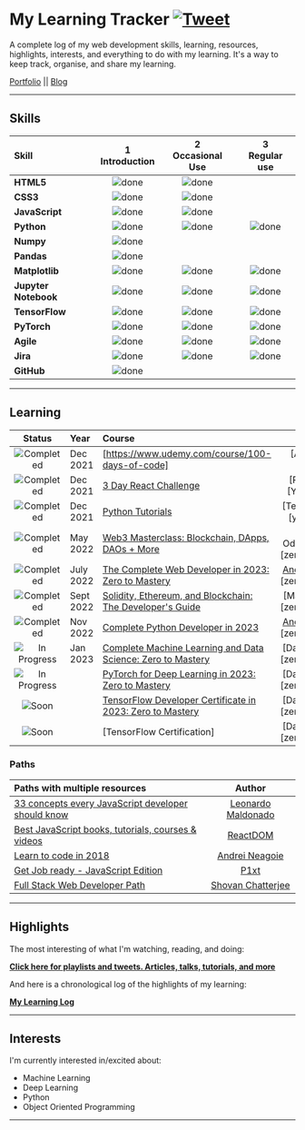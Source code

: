 # My Learning Tracker [![Tweet](https://img.shields.io/twitter/url/http/shields.io.svg?style=social)](https://twitter.com/intent/tweet?text=Web%20Dev%20learning%20tracker%20&url=https://github.com/Syknapse/My-Learning-Tracker&via=syknapse&hashtags=100DaysofCode)

A complete log of my web development skills, learning, resources, highlights, interests, and everything to do with my learning. It's a way to keep track, organise, and share my learning.

[Portfolio](https://www.sykhoudeib.com/ "sykhoudeib.com") || [Blog](https://www.blog.sykhoudeib.com/ "My web dev articles")

----

## Skills

[done]: https://user-images.githubusercontent.com/29199184/32275438-8385f5c0-bf0b-11e7-9406-42265f71e2bd.png "Done"

|               Skill              | 1<br>Introduction | 2<br>Occasional Use    | 3<br>Regular use |
|:-------------------------------- |:-----------------:|:----------------------:|:----------------:|
|**HTML5**                         | ![done][done]     | ![done]                |                  |
|**CSS3**                          | ![done][done]     | ![done]                |                  |
|**JavaScript**                    | ![done][done]     | ![done]                |                  |
|**Python**                        | ![done][done]     | ![done]                | ![done][done]    |
|**Numpy**                         | ![done][done]     |                        |                  |
|**Pandas**                        | ![done][done]     |                        |                  |
|**Matplotlib**                    | ![done][done]     | ![done][done]          | ![done][done]    |
|**Jupyter Notebook**              | ![done][done]     | ![done][done]          | ![done][done]    |
|**TensorFlow**                    | ![done][done]     | ![done][done]          | ![done][done]    |
|**PyTorch**                       | ![done][done]     | ![done][done]          | ![done][done]    |
|**Agile**                         | ![done][done]     | ![done][done]          | ![done][done]    |
|**Jira**                          | ![done][done]     | ![done][done]          | ![done][done]    |
|**GitHub**                        | ![done][done]     |                        |                  |



----

## Learning

[//]: # (Status images)

[Completed]: https://user-images.githubusercontent.com/29199184/32275438-8385f5c0-bf0b-11e7-9406-42265f71e2bd.png "Completed"
[In Progress]: https://user-images.githubusercontent.com/29199184/34462881-7305ddac-ee4d-11e7-9b57-589424820da4.png "In Progress"
[Soon]: https://user-images.githubusercontent.com/29199184/34462916-d5c37bd4-ee4d-11e7-9f4a-d57f2243281b.png "Soon"

|            Status           |   Year     | Course                                                          |                Tutor                        |
|:---------------------------:|:-----------|:----------------------------------------------------------------|:-------------------------------------------:|
| ![Completed][Completed]     | Dec 2021   | [https://www.udemy.com/course/100-days-of-code]                 | [Angela Yu]  -  [Udemy]                     |
| ![Completed][Completed]     | Dec 2021   | [3 Day React Challenge]                                         | [Rafeh Qazi] - [YouTube.com]                |
| ![Completed][Completed]     | Dec 2021   | [Python Tutorials]                                              | [Tech with Tim] - [youtube.com]             |
| ![Completed][Completed]     | May 2022   | [Web3 Masterclass: Blockchain, DApps, DAOs + More]              | [Adam Odziemkowski] - [zerotomastery.io]    |
| ![Completed][Completed]     | July 2022  | [The Complete Web Developer in 2023: Zero to Mastery]           | [Andrei Neagoie] - [zerotomastery.io]       |
| ![Completed][Completed]     | Sept 2022  | [Solidity, Ethereum, and Blockchain: The Developer's Guide]     | [Markus Waas] - [zerotomastery.io]          |
| ![Completed][Completed]     | Nov 2022   | [Complete Python Developer in 2023]                             | [Andrei Neagoie] - [zerotomastery.io]       |
| ![In Progress][In Progress] | Jan 2023   | [Complete Machine Learning and Data Science: Zero to Mastery]   | [Daniel Bourke] - [zerotomastery.io]        |
| ![In Progress][In Progress] |            | [PyTorch for Deep Learning in 2023: Zero to Mastery]            | [Daniel Bourke] - [zerotomastery.io]        |
| ![Soon][Soon]               |            | [TensorFlow Developer Certificate in 2023: Zero to Mastery]     | [Daniel Bourke] - [zerotomastery.io]        |
| ![Soon][Soon]               |            | [TensorFlow Certification]                                      | [Daniel Bourke] - [zerotomastery.io]        |

[//]: # (Reference links to courses)

[100-days-of-code]: https://www.udemy.com/course/100-days-of-code
[3 Day React Challenge]: https://www.youtube.com
[Python Tutorials]: https://www.youtube.com/c/TechWithTim
[Web3 Masterclass: Blockchain, DApps, DAOs + More]: https://academy.zerotomastery.io/courses/enrolled/1676409
[The Complete Web Developer in 2023: Zero to Mastery]: https://academy.zerotomastery.io/courses/enrolled/697434
[Solidity, Ethereum, and Blockchain: The Developer's Guide]: https://academy.zerotomastery.io/courses/enrolled/1676407
[Complete Python Developer in 2023]: https://academy.zerotomastery.io/courses/enrolled/694968
[Complete Machine Learning and Data Science: Zero to Mastery]: https://academy.zerotomastery.io/courses/700485/lectures/14059575
[PyTorch for Deep Learning in 2023: Zero to Mastery]:  https://academy.zerotomastery.io/courses/enrolled/1808210
[TensorFlow Developer Certificate in 2023: Zero to Mastery]: https://academy.zerotomastery.io/courses/enrolled/1240775
[CSS Essential Training 2]: https://www.lynda.com/CSS-tutorials/CSS-Essential-Training-2/569189-2.html
[Getting Your Website Online]: https://www.lynda.com/Web-Development-tutorials/Getting-Your-Website-Online/609031-2.html
[Learn Enough Command Line to Be Dangerous]: https://www.learnenough.com/command-line-tutorial
[Basic Front End Development Projects]: https://www.freecodecamp.org/syknapse
[The Web Developer Bootcamp - Frond End]: https://www.udemy.com/the-web-developer-bootcamp
[The Web Developer Bootcamp - Back End]: https://www.udemy.com/the-web-developer-bootcamp
[Front End Development]: https://www.freecodecamp.org/syknapse
[Google Developer Challenge Scholarship]: https://www.udacity.com/google-scholarships
[JavaScript30]: https://javascript30.com/
[JavaScript & jQuery]: http://javascriptbook.com/
[Eloquent JavaScript]: http://eloquentjavascript.net/
[Learn CSS Grid]: https://scrimba.com/g/gR8PTE
[The Beginner's Guide to Reactjs]: https://egghead.io/courses/the-beginner-s-guide-to-reactjs

[//]: # (Reference links to tutors)

[Dan Abramov]: https://twitter.com/dan_abramov
[Kyle Simpson]: https://twitter.com/getify
[Flavio Copes]: https://twitter.com/flaviocopes
[Ryan McDermott]: https://github.com/ryanmcdermott
[Cassidy Williams]: https://twitter.com/cassidoo
[Christina Truong]: https://twitter.com/christinatruong
[Lynda.com]: https://www.lynda.com
[Ray Villalobos]: https://twitter.com/planetoftheweb
[Michael Hartl]: https://twitter.com/mhartl
[Free Code Camp]: https://www.freecodecamp.org
[Udemy]: https://www.udemy.com
[Udacity]: https://www.udacity.com
[Wes Bos]: https://twitter.com/wesbos
[Marijn Haverbeke]: https://twitter.com/MarijnJH
[Per Harald Borgen]: https://twitter.com/perborgen
[Scrimba]: https://scrimba.com/
[Kent C Dodds]: https://egghead.io/instructors/kentcdodds
[egghead.io]: https://egghead.io/

### Paths

| Paths with multiple resources                             |            Author            |
|:----------------------------------------------------------|:----------------------------:|
| [33 concepts every JavaScript developer should know]      | [Leonardo Maldonado]         |
| [Best JavaScript books, tutorials, courses & videos]      | [ReactDOM]                   |
| [Learn to code in 2018]                                   | [Andrei Neagoie]             |
| [Get Job ready - JavaScript Edition]                      | [P1xt]                       |
| [Full Stack Web Developer Path]                           | [Shovan Chatterjee]          |

[//]: # (Reference links to paths)

[33 concepts every JavaScript developer should know]: https://github.com/leonardomso/33-js-concepts
[Best JavaScript books, tutorials, courses & videos]: https://reactdom.com/blog/javascript-books
[Learn to code in 2018]: https://hackernoon.com/learn-to-code-in-2018-get-hired-and-have-fun-along-the-way-b338247eed6a
[Get Job ready - JavaScript Edition]: https://github.com/P1xt/p1xt-guides/blob/master/job-ready-javascript-edition-2.0.md
[Full Stack Web Developer Path]: https://github.com/shovanch/fullstack-web-developer-path

[//]: # (Reference links to authors)
[Leonardo Maldonado]: https://github.com/leonardomso
[ReactDOM]: https://reactdom.com
[Andrei Neagoie]: https://twitter.com/AndreiNeagoie
[P1xt]: https://github.com/P1xt
[Shovan Chatterjee]: https://github.com/shovanch

----

## Highlights

The most interesting of what I'm watching, reading, and doing:

[**Click here for playlists and tweets. Articles, talks, tutorials, and more**](https://syknapse.github.io/My-Learning-Tracker/)

And here is a chronological log of the highlights of my learning:

[**My Learning Log**](https://github.com/Syknapse/My-Learning-Tracker/blob/master/log.md)

----

## Interests

I'm currently interested in/excited about:

+ Machine Learning
+ Deep Learning
+ Python
+ Object Oriented Programming

----

